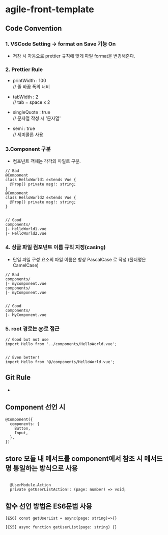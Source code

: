 # agile-front-template

## Code Convention

### 1. VSCode Setting -> format on Save 기능 On

- 저장 시 자동으로 prettier 규칙에 맞게 파일 format을 변경해준다.

### 2. Prettier Rule

- printWidth : 100  
  // 줄 바꿈 폭의 너비

- tabWidth : 2  
  // tab = space x 2

- singleQuote : true  
  // 문자열 작성 시 '문자열'

- semi : true  
  // 세미콜론 사용

### 3.Component 구분

- 컴포넌트 객체는 각각의 파일로 구분.

```
// Bad
@Component
class HelloWorld1 extends Vue {
  @Prop() private msg!: string;
}
@Component
class HelloWorld2 extends Vue {
  @Prop() private msg!: string;
}


// Good
components/
|- HelloWorld1.vue
|- HelloWorld2.vue
```

### 4. 싱글 파일 컴포넌트 이름 규칙 지정(casing)

- 단일 파일 구성 요소의 파일 이름은 항상 PascalCase 로 작성
  (폴더명은 CamelCase)

```
// Bad
components/
|- mycomponent.vue
components/
|- myComponent.vue


// Good
components/
|- MyComponent.vue
```

### 5. root 경로는 @로 접근

```
// Good but not use
import Hello from '../components/HelloWorld.vue';


// Even better!
import Hello from '@/components/HelloWorld.vue';
```

## Git Rule

-

## Component 선언 시

```
@Component({
  components: {
    Button,
    Input,
  },
})
```

## store 모듈 내 메서드를 component에서 참조 시 메서드 명 통일하는 방식으로 사용

```

  @UserModule.Action
  private getUserListAction!: (page: number) => void;

```

## 함수 선언 방법은 ES6문법 사용

```
[ES6] const getUserList = async(page: string)=>{}

[ES5] async function getUserList(page: string) {}

```
